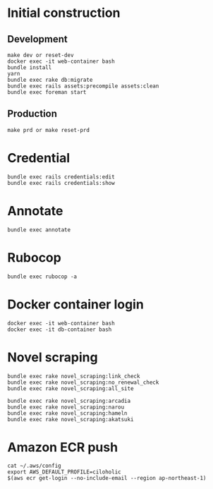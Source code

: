 # Initial construction

## Development

```
make dev or reset-dev
docker exec -it web-container bash
bundle install
yarn
bundle exec rake db:migrate
bundle exec rails assets:precompile assets:clean
bundle exec foreman start
```

## Production

```
make prd or make reset-prd
```

# Credential

```
bundle exec rails credentials:edit
bundle exec rails credentials:show
```

# Annotate

```
bundle exec annotate
```

# Rubocop

```
bundle exec rubocop -a
```

# Docker container login

```
docker exec -it web-container bash
docker exec -it db-container bash
```

# Novel scraping

```
bundle exec rake novel_scraping:link_check
bundle exec rake novel_scraping:no_renewal_check
bundle exec rake novel_scraping:all_site
```

```
bundle exec rake novel_scraping:arcadia
bundle exec rake novel_scraping:narou
bundle exec rake novel_scraping:hameln
bundle exec rake novel_scraping:akatsuki
```

# Amazon ECR push

```
cat ~/.aws/config
export AWS_DEFAULT_PROFILE=ciloholic
$(aws ecr get-login --no-include-email --region ap-northeast-1)
```
